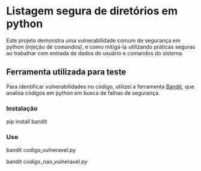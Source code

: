 # Listagem segura de diretórios em python

Este projeto demonstra uma vulnerabilidade comum de segurança em python (injeção de comandos), e como mitigá-la utilizando práticas seguras ao trabalhar com entrada de dados do usuário e comandos do sistema.

## Ferramenta utilizada para teste

Para identificar vulnerabilidades no código, utilizei a ferramenta [Bandit](https://bandit.readthedocs.io/en/latest/), que analisa códigos em python em busca de falhas de segurança.

### Instalação

pip install bandit

### Uso

bandit codigo_vulneravel.py

bandit codigo_nao_vulneravel.py